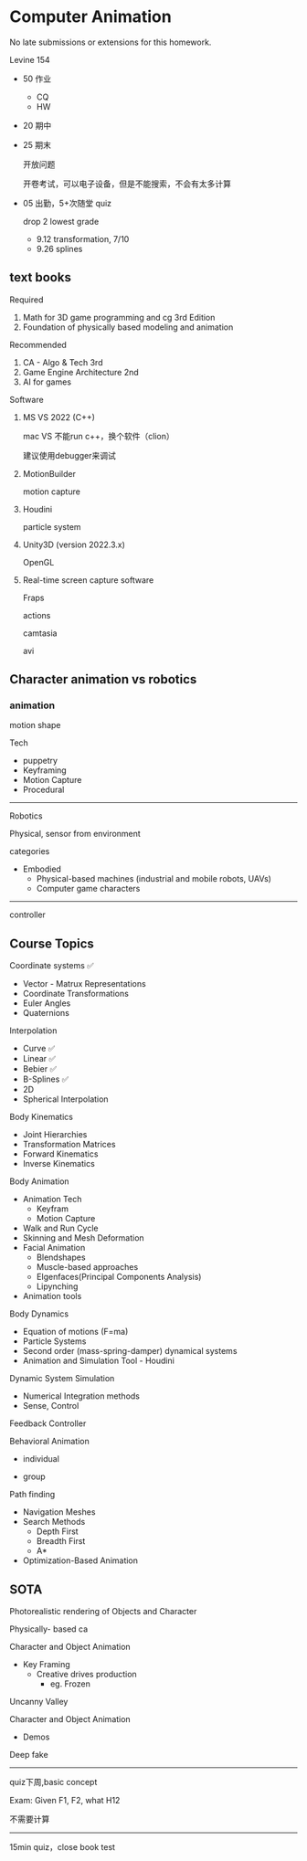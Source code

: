 # Computer Animation

No late submissions or extensions for this homework.

Levine 154

- 50 作业

  - CQ
  - HW

- 20 期中

- 25 期末

  开放问题

  开卷考试，可以电子设备，但是不能搜索，不会有太多计算

- 05 出勤，5+次随堂 quiz

  drop 2 lowest grade

  - 9.12 transformation, 7/10
  - 9.26 splines


## text books

Required

1. Math for 3D game programming and cg 3rd Edition
2. Foundation of physically based modeling and animation

Recommended

1. CA - Algo & Tech 3rd
2. Game Engine Architecture 2nd
3. AI for games

Software

1. MS VS 2022 (C++)

   mac VS 不能run c++，换个软件（clion）

   建议使用debugger来调试

2. MotionBuilder

   motion capture

3. Houdini

   particle system

4. Unity3D (version 2022.3.x)

   OpenGL

5. Real-time screen capture software

   Fraps

   actions

   camtasia

   avi

## Character animation vs robotics

### animation

motion shape

Tech

- puppetry
- Keyframing
- Motion Capture
- Procedural

---

Robotics

Physical, sensor from environment

categories

- Embodied
  - Physical-based machines (industrial and mobile robots, UAVs)
  - Computer game characters

---

controller

## Course Topics

Coordinate systems ✅

- Vector - Matrux Representations
- Coordinate Transformations
- Euler Angles
- Quaternions

Interpolation  

- Curve  ✅
- Linear  ✅
- Bebier  ✅
- B-Splines  ✅
- 2D
- Spherical Interpolation

Body Kinematics

- Joint Hierarchies
- Transformation Matrices
- Forward Kinematics
- Inverse Kinematics

Body Animation

- Animation Tech
  - Keyfram
  - Motion Capture
- Walk and Run Cycle
- Skinning and Mesh Deformation
- Facial Animation
  - Blendshapes
  - Muscle-based approaches
  - Elgenfaces(Principal Components Analysis)
  - Lipynching
- Animation tools

Body Dynamics

- Equation of motions (F=ma)
- Particle Systems
- Second order (mass-spring-damper) dynamical systems
- Animation and Simulation Tool - Houdini

Dynamic System Simulation

- Numerical Integration methods
- Sense, Control

Feedback Controller

Behavioral Animation

- individual

- group

Path finding

- Navigation Meshes
- Search Methods
  - Depth First
  - Breadth First
  - A*
- Optimization-Based Animation

## SOTA

Photorealistic rendering of Objects and Character

Physically- based ca

Character and Object Animation

- Key Framing
  - Creative drives production
    - eg. Frozen

Uncanny Valley

Character and Object Animation

- Demos

Deep fake

---

quiz下周,basic concept

Exam: Given F1, F2, what H12

不需要计算

---

15min quiz，close book test
